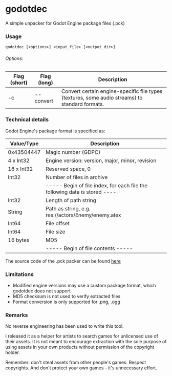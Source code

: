 # godotdec

A simple unpacker for Godot Engine package files (.pck)

### Usage
`godotdec [<options>] <input_file> [<output_dir>]`

###### Options:

| Flag (short) | Flag (long) | Description                                                  |
| ------------ | ----------- | ------------------------------------------------------------ |
| -c           | --convert   | Convert certain engine-specific file types (textures, some audio streams) to standard formats. |

### Technical details

Godot Engine's package format is specified as:

| Value/Type | Description                                                  |
| ---------- | ------------------------------------------------------------ |
| 0x43504447 | Magic number (GDPC)                                          |
| 4 x Int32  | Engine version: version, major, minor, revision              |
| 16 x Int32 | Reserved space, 0                                            |
| Int32      | Number of files in archive                                   |
|            | ----- Begin of file index, for each file the following data is stored ---- |
| Int32      | Length of path string                                        |
| String     | Path as string, e.g. res://actors/Enemy/enemy.atex           |
| Int64      | File offset                                                  |
| Int64      | File size                                                    |
| 16 bytes   | MD5                                                          |
|            | ----- Begin of file contents -----                           |

The source code of the .pck packer can be found [here](https://github.com/godotengine/godot/blob/master/core/io/pck_packer.cpp)

### Limitations

- Modified engine versions may use a custom package format, which godotdec does not support
- MD5 checksum is not used to verify extracted files
- Format conversion is only supported for .png, .ogg

### Remarks
No reverse engineering has been used to write this tool.

I released it as a helper for artists to search games for unlicensed use of their assets. It is not meant to encourage extraction with the sole purpose of using assets in your own products without permission of the copyright holder.

Remember: don't steal assets from other people's games. Respect copyrights. And don't protect your own games - it's unnecessary effort.

